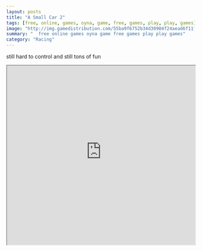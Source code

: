```yaml
---
layout: posts
title: "A Small Car 2"
tags: [free, online, games, oyna, game, free, games, play, play, games]
image: "http://img.gamedistribution.com/55ba9f6752b34d30904f24aead6f11f9.jpg"
summary: "  free online games oyna game free games play play games"
category: "Racing"
---
```


still hard to control and still tons of fun

<iframe width="100%" height="480px;" src="http://flash.gamedistribution.com?game=55ba9f6752b34d30904f24aead6f11f9"></iframe>